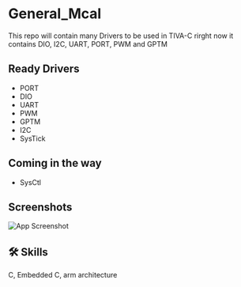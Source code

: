 
# General_Mcal 

This repo will contain many Drivers to be used in TIVA-C 
rirght now it contains DIO, I2C, UART, PORT, PWM and GPTM
## Ready Drivers
- PORT
- DIO
- UART
- PWM
- GPTM
- I2C
- SysTick
## Coming in the way
- SysCtl



## Screenshots

![App Screenshot](https://via.placeholder.com/468x300?text=App+Screenshot+Here)


## 🛠 Skills
C, Embedded C, arm architecture

